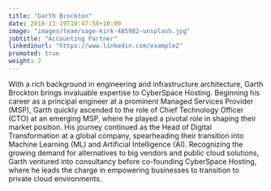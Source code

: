 ```yaml
---
title: "Garth Brockton"
date: 2018-11-19T10:47:58+10:00
image: "images/team/sage-kirk-485982-unsplash.jpg"
jobtitle: "Accounting Partner"
linkedinurl: "https://www.linkedin.com/example2"
promoted: true
weight: 2
---
```


With a rich background in engineering and infrastructure architecture, Garth Brockton brings invaluable expertise to CyberSpace Hosting. Beginning his career as a principal engineer at a prominent Managed Services Provider (MSP), Garth quickly ascended to the role of Chief Technology Officer (CTO) at an emerging MSP, where he played a pivotal role in shaping their market position. His journey continued as the Head of Digital Transformation at a global company, spearheading their transition into Machine Learning (ML) and Artificial Intelligence (AI). Recognizing the growing demand for alternatives to big vendors and public cloud solutions, Garth ventured into consultancy before co-founding CyberSpace Hosting, where he leads the charge in empowering businesses to transition to private cloud environments.

